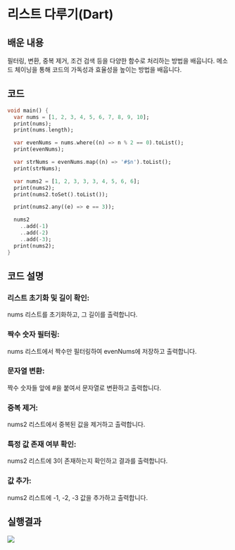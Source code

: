 # 리스트 다루기(Dart)
## 배운 내용
필터링, 변환, 중복 제거, 조건 검색 등을 다양한 함수로 처리하는 방법을 배웁니다.
메소드 체이닝을 통해 코드의 가독성과 효율성을 높이는 방법을 배웁니다.
## 코드
```dart
void main() {
  var nums = [1, 2, 3, 4, 5, 6, 7, 8, 9, 10];
  print(nums);
  print(nums.length);

  var evenNums = nums.where((n) => n % 2 == 0).toList();
  print(evenNums);

  var strNums = evenNums.map((n) => '#$n').toList();
  print(strNums);

  var nums2 = [1, 2, 3, 3, 3, 4, 5, 6, 6];
  print(nums2);
  print(nums2.toSet().toList());

  print(nums2.any((e) => e == 3));

  nums2
    ..add(-1)
    ..add(-2)
    ..add(-3);
  print(nums2);
}
```
## 코드 설명
### 리스트 초기화 및 길이 확인: 
nums 리스트를 초기화하고, 그 길이를 출력합니다.

### 짝수 숫자 필터링: 
nums 리스트에서 짝수만 필터링하여 evenNums에 저장하고 출력합니다.

### 문자열 변환: 
짝수 숫자들 앞에 #을 붙여서 문자열로 변환하고 출력합니다.

### 중복 제거: 
nums2 리스트에서 중복된 값을 제거하고 출력합니다.

### 특정 값 존재 여부 확인: 
nums2 리스트에 3이 존재하는지 확인하고 결과를 출력합니다.

### 값 추가: 
nums2 리스트에 -1, -2, -3 값을 추가하고 출력합니다.
## 실행결과
![](https://github.com/YOUHEETAE/mygit/blob/main/%EC%8A%A4%ED%81%AC%EB%A6%B0%EC%83%B7%202025-04-02%20113759.png)
